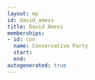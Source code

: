 ```yaml
---
layout: mp
id: david_amess
title: David Amess
memberships:
- id: con
  name: Conservative Party
  start: 
  end: 
autogenerated: true
---
```

